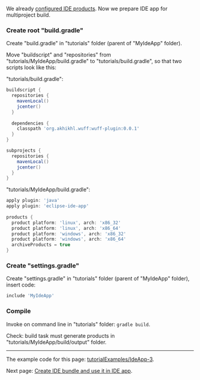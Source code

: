 We already [configured IDE products](Configure-IDE-products). Now we prepare IDE app for multiproject build.

### Create root "build.gradle"

Create "build.gradle" in "tutorials" folder (parent of "MyIdeApp" folder).

Move "buildscript" and "repositories" from "tutorials/MyIdeApp/build.gradle" to "tutorials/build.gradle", so that two scripts look like this:

"tutorials/build.gradle":
```groovy
buildscript {
  repositories {
    mavenLocal()
    jcenter()
  }
  
  dependencies {
    classpath 'org.akhikhl.wuff:wuff-plugin:0.0.1'
  }
}

subprojects {
  repositories {
    mavenLocal()
    jcenter()
  }
}
```

"tutorials/MyIdeApp/build.gradle":
```groovy
apply plugin: 'java'
apply plugin: 'eclipse-ide-app'
  
products {
  product platform: 'linux', arch: 'x86_32'
  product platform: 'linux', arch: 'x86_64'
  product platform: 'windows', arch: 'x86_32'
  product platform: 'windows', arch: 'x86_64'
  archiveProducts = true
}
```

### Create "settings.gradle"

Create "settings.gradle" in "tutorials" folder (parent of "MyIdeApp" folder), insert code:

```groovy
include 'MyIdeApp'
```

### Compile

Invoke on command line in "tutorials" folder: `gradle build`.

Check: build task must generate products in "tutorials/MyIdeApp/build/output" folder.

---

The example code for this page: [tutorialExamples/IdeApp-3](../tree/master/tutorialExamples/IdeApp-3).

Next page: [Create IDE bundle and use it in IDE app](Create-IDE-bundle-and-use-it-in-IDE-app).
